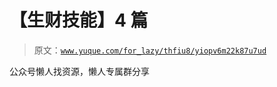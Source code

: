 # 【生财技能】4 篇

> 原文：[`www.yuque.com/for_lazy/thfiu8/yiopv6m22k87u7ud`](https://www.yuque.com/for_lazy/thfiu8/yiopv6m22k87u7ud)



公众号懒人找资源，懒人专属群分享